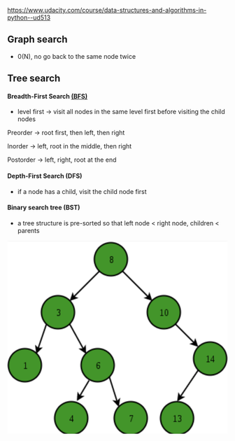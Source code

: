 https://www.udacity.com/course/data-structures-and-algorithms-in-python--ud513

## Graph search 

- 0(N), no go back to the same node twice

## Tree search
#### Breadth-First Search [(BFS)](https://github.com/YIZHE12/DataScienceMakeEasy/blob/master/data_structures/binary_tree.ipynb) 
- level first -> visit all nodes in the same level first before visiting the child nodes

Preorder -> root first, then left, then right

Inorder ->  left, root in the middle, then right

Postorder -> left, right, root at the end

#### Depth-First Search (DFS) 
- if a node has a child, visit the child node first

#### Binary search tree (BST)
- a tree structure is pre-sorted so that left node < right node, children < parents

<img src = images/BST.png>
